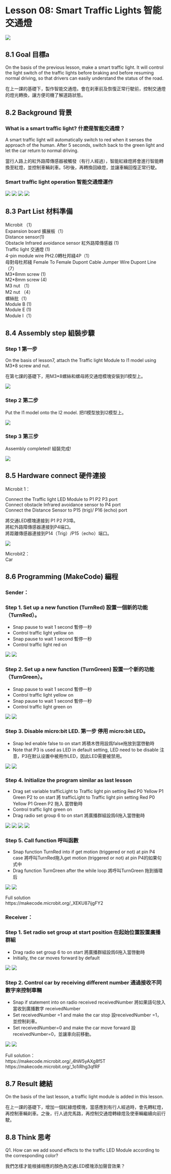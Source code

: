 # Lesson 08: Smart Traffic Lights  智能交通燈
![](picture/8/8_1.png)

## 8.1 Goal 目標a
<P>
On the basis of the previous lesson, make a smart traffic light. It will control the light switch of the traffic lights before braking and before resuming normal driving, so that drivers can easily understand the status of the road.
<P>
<P>
在上一課的基礎下，製作智能交通燈。會在刹車前及恢復正常行駛前，控制交通燈的燈光轉換，讓方便司機了解道路狀態。
<P>

## 8.2 Background 背景

### What is a smart traffic light? 什麽是智能交通燈？
<P>
A smart traffic light will automatically switch to red when it senses the approach of the human. After 5 seconds, switch back to the green light and let the car return to normal driving.
<P>
<P>
當行人路上的紅外路障傳感器被觸發（有行人經過），智能紅綠燈將會進行智能轉換至紅燈，並控制車輛刹車。5秒後，再轉換回綠燈，並讓車輛回復正常行駛。
<P>

### Smart traffic light operation 智能交通燈運作
 
![](picture/8/8_2.png)
![](picture/8/8_3.png)
![](picture/8/8_4.png)
![](picture/8/8_5.png)

## 8.3 Part List 材料準備
<P>
Microbit （1）<BR>
Expansion board 擴展板（1）<BR>
Distance sensor(1)<BR>
Obstacle Infrared avoidance sensor 紅外路障傳感器 (1)<BR>
Traffic light 交通燈 (1)<BR>
4-pin module wire PH2.0轉杜邦綫4P（1）<BR>
母對母杜邦綫 Female To Female Dupont Cable Jumper Wire Dupont Line  （7）<BR>
M3*8mm screw (1)<BR>
M2*8mm screw (4)<BR>
M3 nut （1）<BR>
M2 nut （4）<BR>
螺絲批（1）<BR>
Module B (1)<BR>
Module E (1)<BR>
Module I（1）<BR>
<P>

## 8.4 Assembly step 組裝步驟

### Step 1 第一步
<P>
On the basis of lesson7, attach the Traffic light Module to I1 model using M3*8 screw and nut. 
<P>
<P>
在第七課的基礎下，用M3*8螺絲和螺母將交通燈模塊安裝到I1模型上。
<P>
 
![](picture/8/8_6.png)

### Step 2 第二步
<P>
Put the I1 model onto the I2 model. 把I1模型放到I2模型上。
<P>
 
![](picture/8/8_7.png)

### Step 3 第三步
<P>
Assembly completed! 組裝完成!
<P>
 
![](picture/8/8_8.png)

## 8.5 Hardware connect 硬件連接
<P>
Microbit 1：
<P>
<P>
Connect the Traffic light LED Module to P1 P2 P3 port<BR>
Connect obstacle Infrared avoidance sensor to P4 port<BR>
Connect the Distance Sensor to P15 (trig)/ P16 (echo) port<BR>
<P>
<P>
將交通LED模塊連接到 P1 P2 P3埠。<BR>
將紅外路障傳感器連接到P4端口。<BR>
將距離傳感器連接到P14（Trig）/P15（echo）端口。<BR>
<P>
 
![](picture/8/8_9.jpg)
<BR>
<P>
Microbit2：<BR>
Car
<P>

## 8.6 Programming (MakeCode) 編程
### Sender：
### Step 1. Set up a new function (TurnRed) 設置一個新的功能（TurnRed）。
+ Snap pause to wait 1 second 暫停一秒
+ Control traffic light yellow on 
+ Snap pause to wait 1 second 暫停一秒
+ Control traffic light red on
 
![](picture/8/8_10.png)
![](picture/8/8_11.png)

### Step 2. Set up a new function (TurnGreen) 設置一个新的功能（TurnGreen）。
+ Snap pause to wait 1 second 暫停一秒
+ Control traffic light yellow on 
+ Snap pause to wait 1 second 暫停一秒
+ Control traffic light green on
 
![](picture/8/8_12.png)
![](picture/8/8_13.png)

### Step 3. Disable micro:bit LED. 第一步 停用 micro:bit LED。
+ Snap led enable false to on start  將積木啓用設爲false拖放到當啓動時
+ Note that P3 is used as LED in default setting, LED need to be disable 注意，P3在默认设置中被用作LED，因此LED需要被禁用。
 
![](picture/8/8_14.png)
![](picture/8/8_15.png)


### Step 4. Initialize the program  similar as last lesson
+ Drag set variable trafficLight to Traffic light pin setting Red P0 Yellow P1 Green P2 to on start 將 trafficLight to Traffic light pin setting Red P0 Yellow P1 Green P2 拖入 當啓動時
+ Control traffic light green on 
+ Drag radio set group 6 to on start   將廣播群組設爲6拖入當啓動時
 
![](picture/8/8_16.png)
![](picture/8/8_17.png)
![](picture/8/8_18.png)
![](picture/8/8_19.png)

### Step 5. Call function 呼叫函數
+ Snap function TurnRed into if get motion (triggered or not) at pin P4 case 將呼叫TurnRed拖入get motion (triggered or not) at pin P4的如果句式中
+ Drag function TurnGreen after the while loop 將呼叫TurnGreen 拖到循環后
 
![](picture/8/8_20.png)
![](picture/8/8_21.png)
<P>
Full solution<BR>
https://makecode.microbit.org/_XEKU87ijgFY2
<P>
 
### Receiver：
### Step 1. Set radio set group at start position 在起始位置設置廣播群組
+ Drag radio set group 6 to on start  將廣播群組設爲6拖入當啓動時
+ Initially, the car  moves forward by default
 
![](picture/8/8_22.png)
![](picture/8/8_23.png)

### Step 2. Control car by receiving different number 通過接收不同數字來控制車輛
+ Snap if statement into on radio received receivedNumber 將如果語句放入當收到廣播數字 receivedNumber 
+ Set receivedNumber =1 and make the car stop 設receivedNumber =1，並控制刹車。
+ Set receivedNumber=0 and make the car move forward 設receivedNumber=0，並讓車向前移動。

![](picture/8/8_24.png)
![](picture/8/8_25.png)
<P>
Full solution：<BR>
https://makecode.microbit.org/_4hW5yAXg8f5T<BR>
https://makecode.microbit.org/_1o1iRhg3qfRF
<P>

## 8.7 Result 總結
<P>
On the basis of the last lesson, a traffic light module is added in this lesson. 
<P>
<P>
在上一課的基礎下，增加一個紅綠燈模塊，當感應到有行人經過時，會先轉紅燈，再控制車輛刹車。之後，行人過完馬路，再控制交通燈轉綠燈及使車輛繼續向前行駛。
<P>
 
## 8.8 Think 思考
<P>
Q1. How can we add sound effects to the traffic LED Module according to the corresponding color?
<P>
<P>
我們怎樣才能根據相應的顏色為交通LED模塊添加聲音效果？
<P>
